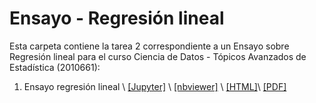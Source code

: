 # Ensayo - Regresión lineal

Esta carpeta contiene la tarea 2  correspondiente a un Ensayo sobre Regresión lineal para el curso Ciencia de Datos - Tópicos Avanzados de Estadística (2010661):

1. Ensayo regresión lineal \ [[Jupyter]](https://github.com/dicrojasch/homeworks_data_science/blob/master/2.regresion_lineal/regresion_lineal.ipynb) \ [[nbviewer]](https://nbviewer.jupyter.org/github/dicrojasch/homeworks_data_science/blob/master/2.regresion_lineal/regresion_lineal.ipynb) \ [[HTML]](https://htmlpreview.github.io/?https://github.com/dicrojasch/homeworks_data_science/blob/master/2.regresion_lineal/regresion_lineal.html)\ [[PDF]](https://htmlpreview.github.io/?https://github.com/dicrojasch/homeworks_data_science/blob/master/2.regresion_lineal/regresion_lineal.pdf)

